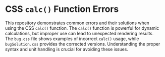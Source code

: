 # CSS `calc()` Function Errors

This repository demonstrates common errors and their solutions when using the CSS `calc()` function. The `calc()` function is powerful for dynamic calculations, but improper use can lead to unexpected rendering results.  The `bug.css` file shows examples of incorrect `calc()` usage, while `bugSolution.css` provides the corrected versions.  Understanding the proper syntax and unit handling is crucial for avoiding these issues.